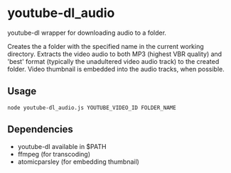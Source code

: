 # youtube-dl_audio
youtube-dl wrapper for downloading audio to a folder.

Creates the a folder with the specified name in the current working directory. Extracts the video audio to both MP3 (highest VBR quality) and 'best' format (typically the unadultered video audio track) to the created folder. Video thumbnail is embedded into the audio tracks, when possible. 

## Usage
`node youtube-dl_audio.js YOUTUBE_VIDEO_ID FOLDER_NAME`

## Dependencies

- youtube-dl available in $PATH
- ffmpeg (for transcoding)
- atomicparsley (for embedding thumbnail)
